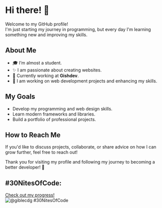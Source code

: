 # Hi there! 👋  

Welcome to my GitHub profile!  
I'm just starting my journey in programming, but every day I'm learning something new and improving my skills.  

## About Me  
- 🎓 I’m almost a student.  
- ✨ I am passionate about creating websites.  
- 💼 Currently working at **Gishdev**.  
- 🔄 I am working on web development projects and enhancing my skills.  

## My Goals  
- Develop my programming and web design skills.  
- Learn modern frameworks and libraries.  
- Build a portfolio of professional projects.  

## How to Reach Me  
If you'd like to discuss projects, collaborate, or share advice on how I can grow further, feel free to reach out!  

Thank you for visiting my profile and following my journey to becoming a better developer! 🌟  

## #30NitesOfCode:  
  [Check out my progress!](https://www.codedex.io/@giblecdg/30-nites-of-code)  
  ![@giblecdg #30NitesOfCode](https://www.codedex.io/api/petStatus?user=giblecdg)
